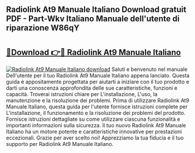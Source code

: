 ## Radiolink At9 Manuale Italiano Download gratuit PDF - Part-Wkv Italiano Manuale dell'utente di riparazione W86qY

# <h2><a href="http://dfd3el.blite.top/?on=Radiolink+At9+Manuale+Italiano">🔗Download 👉🔴 Radiolink At9 Manuale Italiano</a></h2>

[![Radiolink At9 Manuale Italiano download](https://i.imgur.com/lujVjoI.png)](http://dfd3el.blite.top/?on=Radiolink+At9+Manuale+Italiano)
Saluti e benvenuto nel manuale Dell'utente per il tuo Radiolink At9 Manuale Italiano appena lanciato. Questa guida è appositamente progettata per aiutarti a iniziare con il tuo prodotto e darti una conoscenza approfondita delle sue caratteristiche, funzioni e capacità. Troverai istruzioni chiare per L'installazione, L'uso, la manutenzione e la risoluzione dei problemi. Prima di utilizzare Radiolink At9 Manuale Italiano, questa guida per l'utente fornisce istruzioni complete per L'installazione, il funzionamento e la risoluzione dei problemi del prodotto. Fornisce istruzioni dettagliate su come utilizzare ciascuna funzionalità e importanti informazioni sulla sicurezza. Il tuo nuovo Radiolink At9 Manuale Italiano ha un motore potente e caratteristiche innovative per prestazioni eccezionali. Grazie per aver scelto noi! Apprezziamo la tua fiducia e il tuo supporto per Radiolink At9 Manuale Italiano.
